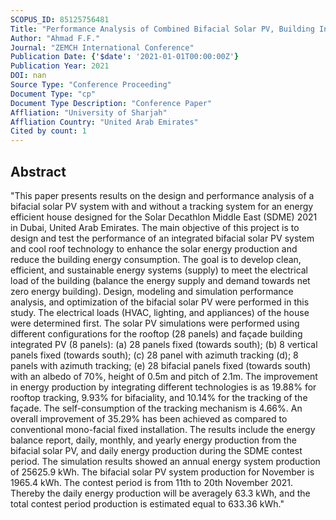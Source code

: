```yaml
---
SCOPUS_ID: 85125756481
Title: "Performance Analysis of Combined Bifacial Solar PV, Building Integrated Photovoltaics, and Solar Tracking System for Energy Efficient House"
Author: "Ahmad F.F."
Journal: "ZEMCH International Conference"
Publication Date: {'$date': '2021-01-01T00:00:00Z'}
Publication Year: 2021
DOI: nan
Source Type: "Conference Proceeding"
Document Type: "cp"
Document Type Description: "Conference Paper"
Affliation: "University of Sharjah"
Affliation Country: "United Arab Emirates"
Cited by count: 1
---
```


## Abstract
"This paper presents results on the design and performance analysis of a bifacial solar PV system with and without a tracking system for an energy efficient house designed for the Solar Decathlon Middle East (SDME) 2021 in Dubai, United Arab Emirates. The main objective of this project is to design and test the performance of an integrated bifacial solar PV system and cool roof technology to enhance the solar energy production and reduce the building energy consumption. The goal is to develop clean, efficient, and sustainable energy systems (supply) to meet the electrical load of the building (balance the energy supply and demand towards net zero energy building). Design, modeling and simulation performance analysis, and optimization of the bifacial solar PV were performed in this study. The electrical loads (HVAC, lighting, and appliances) of the house were determined first. The solar PV simulations were performed using different configurations for the rooftop (28 panels) and façade building integrated PV (8 panels): (a) 28 panels fixed (towards south); (b) 8 vertical panels fixed (towards south); (c) 28 panel with azimuth tracking (d); 8 panels with azimuth tracking; (e) 28 bifacial panels fixed (towards south) with an albedo of 70%, height of 0.5m and pitch of 2.1m. The improvement in energy production by integrating different technologies is as 19.88% for rooftop tracking, 9.93% for bifaciality, and 10.14% for the tracking of the façade. The self-consumption of the tracking mechanism is 4.66%. An overall improvement of 35.29% has been achieved as compared to conventional mono-facial fixed installation. The results include the energy balance report, daily, monthly, and yearly energy production from the bifacial solar PV, and daily energy production during the SDME contest period. The simulation results showed an annual energy system production of 25625.9 kWh. The bifacial solar PV system production for November is 1965.4 kWh. The contest period is from 11th to 20th November 2021. Thereby the daily energy production will be averagely 63.3 kWh, and the total contest period production is estimated equal to 633.36 kWh."
